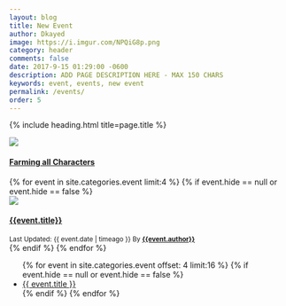 ```yaml
---
layout: blog
title: New Event
author: Dkayed
image: https://i.imgur.com/NPQiG8p.png
category: header
comments: false
date: 2017-9-15 01:29:00 -0600
description: ADD PAGE DESCRIPTION HERE - MAX 150 CHARS
keywords: event, events, new event
permalink: /events/
order: 5
---
```


{% include heading.html title=page.title %}

<div class="row card-collection">
  <div class="col-sm-3"></div>
  <div class="col-sm-6">
    <div class="card">
      <div class="zoom">
        <a href="{{site.url}}/how-to-farm-all-characters/" class="gallerypic" title="">
          <img src="{{site.url}}/img/pages/farm-all-characters/thumbnail.png" data-src="{{site.url}}/img/pages/farm-all-characters/thumbnail.png" class="card-img-top lazyload" />
        </a>
      </div>
      <div class="card-block text-white">
        <a href="{{site.url}}/how-to-farm-all-characters/">
          <h4 class="card-title">Farming all Characters</h4>
        </a>
      </div>
    </div>
  </div>
</div>

<div class="row card-collection">
  {% for event in site.categories.event limit:4 %}
    {% if event.hide == null or event.hide == false %}
    <div class="col-sm-6 col-12 card-deck">
      <div class="card">
        <div class="zoom">
          <a href="{{site.url}}{{event.url}}" class="gallerypic" title="">
            <img src="https://images.weserv.nl/?url={{event.image | replace: 'https://', ''}}&w=200&blur=5" data-src="{{event.image}}" class="card-img-top lazyload" />
          </a>
        </div>
        <div class="card-block text-white">
          <a href="{{ site.url }}{{ event.url }}">
            <h4 class="card-title">{{event.title}}</h4>
          </a>
          <div class="text-white">
            <small class="text-muted">Last Updated: {{ event.date | timeago }}
              By <b><a class="text-warning" href="{{ site.url }}/authors/{{ event.author }}.html">{{event.author}}</a></b>
            </small>
          </div>
        </div>
      </div>
    </div>
    {% endif %}
  {% endfor %}
</div>

<ul>
  {% for event in site.categories.event offset: 4 limit:16 %}
    {% if event.hide == null or event.hide == false %}
      <li>
        <a href="{{ event.url }}">{{ event.title }}</a>
      </li>
    {% endif %}
  {% endfor %}
</ul>